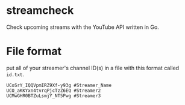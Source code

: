# streamcheck
Check upcoming streams with the YouTube API written in Go.

# File format
put all of your streamer's channel ID(s) in a file with this format called `id.txt`.
```
UCoSrY_IQQVpmIRZ9Xf-y93g #Streamer_Name
UCO_aKKYxn4tvrqPjcTzZ6EQ #Streamer2
UCMwGHR0BTZuLsmjY_NT5Pwg #Streamer3
```
